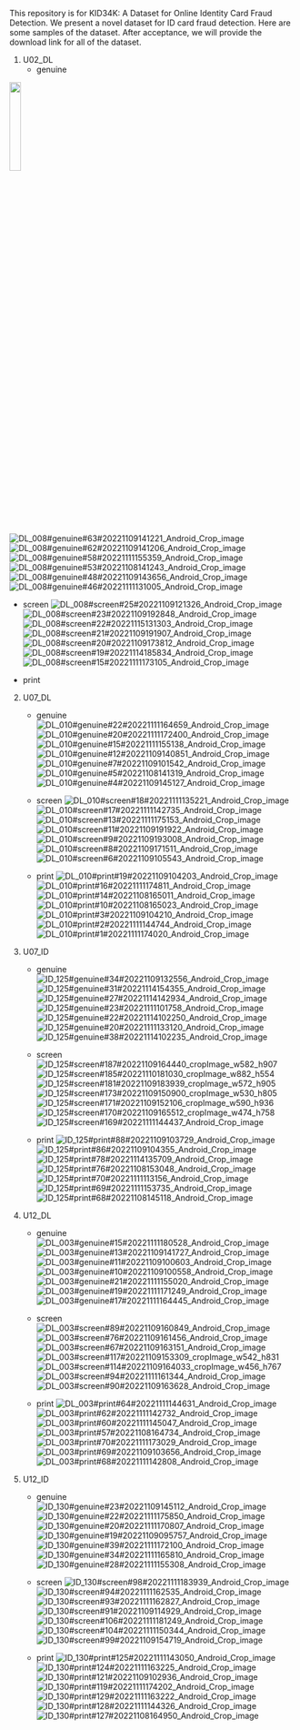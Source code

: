 This repository is for KID34K: A Dataset for Online Identity Card Fraud Detection.
We present a novel dataset for ID card fraud detection.
Here are some samples of the dataset. 
After acceptance, we will provide the download link for all of the dataset.

1. U02_DL
   - genuine

<img src="![DL_008#genuine#64#20221111155222_Android_Crop_image](https://github.com/DASH-Lab/idcard_fraud_detection/assets/79193743/fe8df053-6827-4592-a72f-b9561bdabd56)" width=20% height = 20%>

  
![DL_008#genuine#63#20221109141221_Android_Crop_image](https://github.com/DASH-Lab/idcard_fraud_detection/assets/79193743/16872bab-ba73-4a7d-aa05-b139a9542c58)
![DL_008#genuine#62#20221109141206_Android_Crop_image](https://github.com/DASH-Lab/idcard_fraud_detection/assets/79193743/bd715665-439e-4347-96fa-0827e6860ec4)
![DL_008#genuine#58#20221111155359_Android_Crop_image](https://github.com/DASH-Lab/idcard_fraud_detection/assets/79193743/d47add44-70c3-46ef-b575-acbbac9159d2)
![DL_008#genuine#53#20221108141243_Android_Crop_image](https://github.com/DASH-Lab/idcard_fraud_detection/assets/79193743/83b3c495-56b4-4e48-b9dd-3ef8733dbb46)
![DL_008#genuine#48#20221109143656_Android_Crop_image](https://github.com/DASH-Lab/idcard_fraud_detection/assets/79193743/dbedca3b-3c28-4ddc-aede-b238ca0b1b69)
![DL_008#genuine#46#20221111131005_Android_Crop_image](https://github.com/DASH-Lab/idcard_fraud_detection/assets/79193743/a105ac1d-b727-4889-adb1-f00a5cb11f57)

   - screen
  ![DL_008#screen#25#20221109121326_Android_Crop_image](https://github.com/DASH-Lab/idcard_fraud_detection/assets/79193743/fbec2fd1-f0f6-48be-aabb-aa17ad7d2d20)
![DL_008#screen#23#20221109192848_Android_Crop_image](https://github.com/DASH-Lab/idcard_fraud_detection/assets/79193743/7ade96ed-5bb8-41fc-8a54-2f73b4ac071c)
![DL_008#screen#22#20221115131303_Android_Crop_image](https://github.com/DASH-Lab/idcard_fraud_detection/assets/79193743/e466a539-2df4-4075-8a87-d2423070cb13)
![DL_008#screen#21#20221109191907_Android_Crop_image](https://github.com/DASH-Lab/idcard_fraud_detection/assets/79193743/3faf654d-b12b-47de-b56a-d05e72ac4c8c)
![DL_008#screen#20#20221109173812_Android_Crop_image](https://github.com/DASH-Lab/idcard_fraud_detection/assets/79193743/5f52de45-1188-4253-afde-e3c852d37aca)
![DL_008#screen#19#20221114185834_Android_Crop_image](https://github.com/DASH-Lab/idcard_fraud_detection/assets/79193743/a0dbecf0-29b2-41cb-879b-32498f0a7c43)
![DL_008#screen#15#20221111173105_Android_Crop_image](https://github.com/DASH-Lab/idcard_fraud_detection/assets/79193743/cc0c9058-c881-4168-9737-d08d9fed9d1b)

   - print
  
     

2. U07_DL
   - genuine
![DL_010#genuine#22#20221111164659_Android_Crop_image](https://github.com/DASH-Lab/idcard_fraud_detection/assets/79193743/6929fd4b-8dd7-4597-9057-3a701a3a8670)
![DL_010#genuine#20#20221111172400_Android_Crop_image](https://github.com/DASH-Lab/idcard_fraud_detection/assets/79193743/0ec2d4a7-0a35-4372-96a1-31607a14ad95)
![DL_010#genuine#15#20221111155138_Android_Crop_image](https://github.com/DASH-Lab/idcard_fraud_detection/assets/79193743/6b7a696c-8d6f-4da0-a0d8-763a183918f2)
![DL_010#genuine#12#20221109140851_Android_Crop_image](https://github.com/DASH-Lab/idcard_fraud_detection/assets/79193743/7e59443a-03fc-4be2-8fa0-e42801990d92)
![DL_010#genuine#7#20221109101542_Android_Crop_image](https://github.com/DASH-Lab/idcard_fraud_detection/assets/79193743/560f0979-22df-46f8-a26d-6fa0f9163bab)
![DL_010#genuine#5#20221108141319_Android_Crop_image](https://github.com/DASH-Lab/idcard_fraud_detection/assets/79193743/62975747-ed48-40ae-84b9-7f4bc46202cb)
![DL_010#genuine#4#20221109145127_Android_Crop_image](https://github.com/DASH-Lab/idcard_fraud_detection/assets/79193743/7df02b89-c0b2-45b8-a66e-ed426f0e4d56)

   - screen
![DL_010#screen#18#20221111135221_Android_Crop_image](https://github.com/DASH-Lab/idcard_fraud_detection/assets/79193743/fcfebe18-42fc-4ef8-b8a9-433a8f3f65c0)
![DL_010#screen#17#20221111142735_Android_Crop_image](https://github.com/DASH-Lab/idcard_fraud_detection/assets/79193743/feab942d-b21f-4652-ab8b-c97af189c6a7)
![DL_010#screen#13#20221111175153_Android_Crop_image](https://github.com/DASH-Lab/idcard_fraud_detection/assets/79193743/5563c509-7797-4b3b-bd91-0566efc9caa0)
![DL_010#screen#11#20221109191922_Android_Crop_image](https://github.com/DASH-Lab/idcard_fraud_detection/assets/79193743/d53158da-196c-495a-b15f-10bb43751dfa)
![DL_010#screen#9#20221109193008_Android_Crop_image](https://github.com/DASH-Lab/idcard_fraud_detection/assets/79193743/c7cc1e20-a63b-42be-b46d-a93c7b71d23a)
![DL_010#screen#8#20221109171511_Android_Crop_image](https://github.com/DASH-Lab/idcard_fraud_detection/assets/79193743/1449e397-f989-41de-936c-cf92ab518695)
![DL_010#screen#6#20221109105543_Android_Crop_image](https://github.com/DASH-Lab/idcard_fraud_detection/assets/79193743/e36fd44e-2cd0-40c7-8f61-2e05cee3ce61)

   - print
![DL_010#print#19#20221109104203_Android_Crop_image](https://github.com/DASH-Lab/idcard_fraud_detection/assets/79193743/1cf10324-7cdf-4043-b21c-e8cea34c9505)
![DL_010#print#16#20221111174811_Android_Crop_image](https://github.com/DASH-Lab/idcard_fraud_detection/assets/79193743/0a66699e-507f-4694-996e-dd1d3606e10a)
![DL_010#print#14#20221108165011_Android_Crop_image](https://github.com/DASH-Lab/idcard_fraud_detection/assets/79193743/d0b9dcf6-d45b-4ffc-b740-661bd0f906ff)
![DL_010#print#10#20221108165023_Android_Crop_image](https://github.com/DASH-Lab/idcard_fraud_detection/assets/79193743/b5c46f5b-c884-4142-b88e-2a791f18d6f0)
![DL_010#print#3#20221109104210_Android_Crop_image](https://github.com/DASH-Lab/idcard_fraud_detection/assets/79193743/81b9e223-4e65-4895-ab78-0f9fed622140)
![DL_010#print#2#20221111144744_Android_Crop_image](https://github.com/DASH-Lab/idcard_fraud_detection/assets/79193743/efec01c0-26a6-420c-b9c7-80da47f5ed71)
![DL_010#print#1#20221111174020_Android_Crop_image](https://github.com/DASH-Lab/idcard_fraud_detection/assets/79193743/d1fd6edf-ca84-44ce-871a-f6b101d495f3)

3. U07_ID
   - genuine
![ID_125#genuine#34#20221109132556_Android_Crop_image](https://github.com/DASH-Lab/idcard_fraud_detection/assets/79193743/93f8f10b-f9bb-4fac-937f-3c4099f2562d)
![ID_125#genuine#31#20221114154355_Android_Crop_image](https://github.com/DASH-Lab/idcard_fraud_detection/assets/79193743/1baa949b-d541-484a-87c2-8f9b6b3c72a5)
![ID_125#genuine#27#20221114142934_Android_Crop_image](https://github.com/DASH-Lab/idcard_fraud_detection/assets/79193743/ea121f1e-c4e6-41f8-8f50-8f536800c9ed)
![ID_125#genuine#23#20221111101758_Android_Crop_image](https://github.com/DASH-Lab/idcard_fraud_detection/assets/79193743/af7705ef-f45a-4497-a358-fa4f025c04d1)
![ID_125#genuine#22#20221114102250_Android_Crop_image](https://github.com/DASH-Lab/idcard_fraud_detection/assets/79193743/52d440f0-425e-4d9e-b204-f205045b64dc)
![ID_125#genuine#20#20221111133120_Android_Crop_image](https://github.com/DASH-Lab/idcard_fraud_detection/assets/79193743/eed28f0c-f6a8-49cc-b70c-cdcc4e8115c4)
![ID_125#genuine#38#20221114102235_Android_Crop_image](https://github.com/DASH-Lab/idcard_fraud_detection/assets/79193743/1e91cfea-6820-45b9-9dab-6e7f0b152d4e)

   - screen
![ID_125#screen#187#20221109164440_cropImage_w582_h907](https://github.com/DASH-Lab/idcard_fraud_detection/assets/79193743/a4ff9b19-95bf-41d3-aef9-56fdcabfaeee)
![ID_125#screen#185#20221110181030_cropImage_w882_h554](https://github.com/DASH-Lab/idcard_fraud_detection/assets/79193743/88f4ca0e-dc1b-4a52-aa02-de725cfc3975)
![ID_125#screen#181#20221109183939_cropImage_w572_h905](https://github.com/DASH-Lab/idcard_fraud_detection/assets/79193743/00ca4eb6-9929-4868-8a6d-da7adcdaf688)
![ID_125#screen#173#20221109150900_cropImage_w530_h805](https://github.com/DASH-Lab/idcard_fraud_detection/assets/79193743/99bf1d72-8563-4eb3-9bd1-e949832b3f1b)
![ID_125#screen#171#20221109152106_cropImage_w590_h936](https://github.com/DASH-Lab/idcard_fraud_detection/assets/79193743/5d0e2094-f648-49e8-93da-d80e815f1eae)
![ID_125#screen#170#20221109165512_cropImage_w474_h758](https://github.com/DASH-Lab/idcard_fraud_detection/assets/79193743/a30b8515-f367-4938-b13b-4a3a8d07a923)
![ID_125#screen#169#20221111144437_Android_Crop_image](https://github.com/DASH-Lab/idcard_fraud_detection/assets/79193743/c5b51c00-bf8d-4e6e-80d7-40ef61f5ec54)

   - print
![ID_125#print#88#20221109103729_Android_Crop_image](https://github.com/DASH-Lab/idcard_fraud_detection/assets/79193743/120b7eb7-bf8d-475a-871a-c7b14e53ecf9)
![ID_125#print#86#20221109104355_Android_Crop_image](https://github.com/DASH-Lab/idcard_fraud_detection/assets/79193743/214195c0-e98a-4b36-9fe5-a8fc5a365322)
![ID_125#print#78#20221114135709_Android_Crop_image](https://github.com/DASH-Lab/idcard_fraud_detection/assets/79193743/a9b7b30d-adb6-4078-bb75-5925333c073a)
![ID_125#print#76#20221108153048_Android_Crop_image](https://github.com/DASH-Lab/idcard_fraud_detection/assets/79193743/60bb6e15-1853-4655-8a8e-c4827f38658c)
![ID_125#print#70#20221111113156_Android_Crop_image](https://github.com/DASH-Lab/idcard_fraud_detection/assets/79193743/78ef12c1-a12f-4441-ae4e-05e861f8d01d)
![ID_125#print#69#20221111153735_Android_Crop_image](https://github.com/DASH-Lab/idcard_fraud_detection/assets/79193743/6ae94f68-3ef4-455a-85eb-15f49699e33d)
![ID_125#print#68#20221108145118_Android_Crop_image](https://github.com/DASH-Lab/idcard_fraud_detection/assets/79193743/e51c0fbe-a307-4cbd-a07e-e00c30c9bb1e)

4. U12_DL
   - genuine
![DL_003#genuine#15#20221111180528_Android_Crop_image](https://github.com/DASH-Lab/idcard_fraud_detection/assets/79193743/c391b0e9-b130-465a-9039-9d95154b6d2a)
![DL_003#genuine#13#20221109141727_Android_Crop_image](https://github.com/DASH-Lab/idcard_fraud_detection/assets/79193743/ecfe2e1b-8fc9-4e77-b4f8-a5fdcbd1d90f)
![DL_003#genuine#11#20221109100603_Android_Crop_image](https://github.com/DASH-Lab/idcard_fraud_detection/assets/79193743/09e13cc2-ef8b-41bf-abbe-ebbbcbbac2d1)
![DL_003#genuine#10#20221109100558_Android_Crop_image](https://github.com/DASH-Lab/idcard_fraud_detection/assets/79193743/4cd025a7-7515-45fa-8016-e8264e15d239)
![DL_003#genuine#21#20221111155020_Android_Crop_image](https://github.com/DASH-Lab/idcard_fraud_detection/assets/79193743/fae5ca07-6361-4a40-9bf9-f19cfcab29f4)
![DL_003#genuine#19#20221111171249_Android_Crop_image](https://github.com/DASH-Lab/idcard_fraud_detection/assets/79193743/74703a62-4fa2-4650-b6dc-ae3087a81c8c)
![DL_003#genuine#17#20221111164445_Android_Crop_image](https://github.com/DASH-Lab/idcard_fraud_detection/assets/79193743/9f5adc7a-2179-4278-9ecf-9a3029c8249c)

   - screen
![DL_003#screen#89#20221109160849_Android_Crop_image](https://github.com/DASH-Lab/idcard_fraud_detection/assets/79193743/a848f92d-9f0a-4c69-be7e-974d55fde802)
![DL_003#screen#76#20221109161456_Android_Crop_image](https://github.com/DASH-Lab/idcard_fraud_detection/assets/79193743/6e0cca19-6329-481e-a55f-aa67222d0548)
![DL_003#screen#67#20221109163151_Android_Crop_image](https://github.com/DASH-Lab/idcard_fraud_detection/assets/79193743/d902f5b9-3a9f-442d-a1db-ec38da78d1e3)
![DL_003#screen#117#20221109153309_cropImage_w542_h831](https://github.com/DASH-Lab/idcard_fraud_detection/assets/79193743/a6f29477-f41e-496c-9c9d-01839be260e8)
![DL_003#screen#114#20221109164033_cropImage_w456_h767](https://github.com/DASH-Lab/idcard_fraud_detection/assets/79193743/dab8e657-63a3-4bad-b05f-ac456cdfa454)
![DL_003#screen#94#20221111161344_Android_Crop_image](https://github.com/DASH-Lab/idcard_fraud_detection/assets/79193743/f82e6430-8a44-43b9-b8e8-2be9321420de)
![DL_003#screen#90#20221109163628_Android_Crop_image](https://github.com/DASH-Lab/idcard_fraud_detection/assets/79193743/89cd1dcb-978d-4aed-9939-58a671a19408)

   - print
![DL_003#print#64#20221111144631_Android_Crop_image](https://github.com/DASH-Lab/idcard_fraud_detection/assets/79193743/315471e6-146b-4e9b-8af2-f28878947ed4)
![DL_003#print#62#20221111142732_Android_Crop_image](https://github.com/DASH-Lab/idcard_fraud_detection/assets/79193743/9f5823b3-e0ef-47f0-a691-0bb143969d7d)
![DL_003#print#60#20221111145047_Android_Crop_image](https://github.com/DASH-Lab/idcard_fraud_detection/assets/79193743/945de30c-b348-44c0-9693-1954c1f28852)
![DL_003#print#57#20221108164734_Android_Crop_image](https://github.com/DASH-Lab/idcard_fraud_detection/assets/79193743/af5fd8c0-5213-4fb2-8f99-23f0db44301c)
![DL_003#print#70#20221111173029_Android_Crop_image](https://github.com/DASH-Lab/idcard_fraud_detection/assets/79193743/d41ad388-8462-442b-b0e0-7d4de9fba76e)
![DL_003#print#69#20221109103656_Android_Crop_image](https://github.com/DASH-Lab/idcard_fraud_detection/assets/79193743/31347166-2f85-43e3-ac1f-ec07b47f7c71)
![DL_003#print#68#20221111142808_Android_Crop_image](https://github.com/DASH-Lab/idcard_fraud_detection/assets/79193743/3e50fc5d-5ba7-4372-99c3-52f1ecc0c3a0)

5. U12_ID
   - genuine
![ID_130#genuine#23#20221109145112_Android_Crop_image](https://github.com/DASH-Lab/idcard_fraud_detection/assets/79193743/584accc9-49d7-46d0-93f9-ce0f8a418d48)
![ID_130#genuine#22#20221111175850_Android_Crop_image](https://github.com/DASH-Lab/idcard_fraud_detection/assets/79193743/e6a4f94e-4b56-4c81-b303-7edd69903c30)
![ID_130#genuine#20#20221111170807_Android_Crop_image](https://github.com/DASH-Lab/idcard_fraud_detection/assets/79193743/fbefca95-1048-4d0f-aa7e-75a7e6991af3)
![ID_130#genuine#19#20221109095757_Android_Crop_image](https://github.com/DASH-Lab/idcard_fraud_detection/assets/79193743/52bc6675-94bd-4016-ab04-9a5c1a308606)
![ID_130#genuine#39#20221111172100_Android_Crop_image](https://github.com/DASH-Lab/idcard_fraud_detection/assets/79193743/ebaf5f22-49f3-421d-8699-c04178ba2a43)
![ID_130#genuine#34#20221111165810_Android_Crop_image](https://github.com/DASH-Lab/idcard_fraud_detection/assets/79193743/26c8416b-6b48-4b2b-91bc-8d83f0b64091)
![ID_130#genuine#28#20221111155308_Android_Crop_image](https://github.com/DASH-Lab/idcard_fraud_detection/assets/79193743/bc6603ca-f2ef-41e5-92a9-bec56a5c3d75)

   - screen
![ID_130#screen#98#20221111183939_Android_Crop_image](https://github.com/DASH-Lab/idcard_fraud_detection/assets/79193743/9c0a5904-2cf2-4dfa-866e-1699b6c253b1)
![ID_130#screen#94#20221111162535_Android_Crop_image](https://github.com/DASH-Lab/idcard_fraud_detection/assets/79193743/f287ae6f-5a4e-40ad-a29a-d0e42384f050)
![ID_130#screen#93#20221111162827_Android_Crop_image](https://github.com/DASH-Lab/idcard_fraud_detection/assets/79193743/a6965033-62d5-4f4c-9208-3241dfb62f86)
![ID_130#screen#91#20221109114929_Android_Crop_image](https://github.com/DASH-Lab/idcard_fraud_detection/assets/79193743/62c14458-c0f8-4e38-a17b-a6b97039b6ed)
![ID_130#screen#106#20221111181249_Android_Crop_image](https://github.com/DASH-Lab/idcard_fraud_detection/assets/79193743/f43a5d22-c75c-4ccb-bbae-a32ac8b51c12)
![ID_130#screen#104#20221111150344_Android_Crop_image](https://github.com/DASH-Lab/idcard_fraud_detection/assets/79193743/ed46bebf-b253-4bea-8a51-e4c7e994fa80)
![ID_130#screen#99#20221109154719_Android_Crop_image](https://github.com/DASH-Lab/idcard_fraud_detection/assets/79193743/538c9376-d71b-4113-8719-70c85fd49999)

   - print
![ID_130#print#125#20221111143050_Android_Crop_image](https://github.com/DASH-Lab/idcard_fraud_detection/assets/79193743/87f5ed16-0459-44ea-a284-3299dac6e80b)
![ID_130#print#124#20221111163225_Android_Crop_image](https://github.com/DASH-Lab/idcard_fraud_detection/assets/79193743/ffaad3f6-2ecf-4d81-b342-794706b1c916)
![ID_130#print#121#20221109102936_Android_Crop_image](https://github.com/DASH-Lab/idcard_fraud_detection/assets/79193743/0202ece5-502a-4fcf-a104-a672e148e0f7)
![ID_130#print#119#20221111174202_Android_Crop_image](https://github.com/DASH-Lab/idcard_fraud_detection/assets/79193743/d5eeb922-77f9-4e17-bfbc-b8bc775a8153)
![ID_130#print#129#20221111163222_Android_Crop_image](https://github.com/DASH-Lab/idcard_fraud_detection/assets/79193743/973ac313-5301-44e8-ba5d-4f531b7bf796)
![ID_130#print#128#20221111144326_Android_Crop_image](https://github.com/DASH-Lab/idcard_fraud_detection/assets/79193743/4335f665-0705-45b6-80a5-db088be6c298)
![ID_130#print#127#20221108164950_Android_Crop_image](https://github.com/DASH-Lab/idcard_fraud_detection/assets/79193743/8f24217c-bed8-4709-8839-46cb3581dd06)








